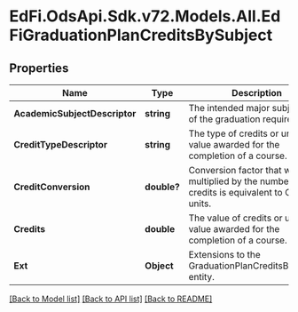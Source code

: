 # EdFi.OdsApi.Sdk.v72.Models.All.EdFiGraduationPlanCreditsBySubject

## Properties

Name | Type | Description | Notes
------------ | ------------- | ------------- | -------------
**AcademicSubjectDescriptor** | **string** | The intended major subject area of the graduation requirement. | 
**CreditTypeDescriptor** | **string** | The type of credits or units of value awarded for the completion of a course. | [optional] 
**CreditConversion** | **double?** | Conversion factor that when multiplied by the number of credits is equivalent to Carnegie units. | [optional] 
**Credits** | **double** | The value of credits or units of value awarded for the completion of a course. | 
**Ext** | **Object** | Extensions to the GraduationPlanCreditsBySubject entity. | [optional] 

[[Back to Model list]](../README.md#documentation-for-models) [[Back to API list]](../README.md#documentation-for-api-endpoints) [[Back to README]](../README.md)

